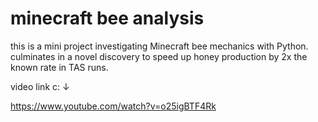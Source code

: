 # minecraft bee analysis
this is a mini project investigating Minecraft bee mechanics with Python. culminates in a novel discovery to speed up honey production by 2x the known rate in TAS runs. 

video link c:  ↓ 

https://www.youtube.com/watch?v=o25igBTF4Rk
